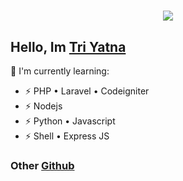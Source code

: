 

<!--
**triyatna/triyatna** is a ✨ _special_ ✨ repository because its `README.md` (this file) appears on your GitHub profile.

Here are some ideas to get you started:

- 🔭 I’m currently working on ...
- 🌱 I’m currently learning ...
- 👯 I’m looking to collaborate on ...
- 🤔 I’m looking for help with ...
- 💬 Ask me about ...
- 📫 How to reach me: ...
- 😄 Pronouns: ...
- ⚡ Fun fact: ...
-->

<h1 align="center">
 <a href="https://git.io/typing-svg">
    <img src="https://readme-typing-svg.herokuapp.com?color=%2340A597&size=30&width=800&lines=Hello+there+👋🏼,+i'm+Tri+Yatna;i'am+a+web+developer">
  </a>
</h1>

## Hello, Im [Tri Yatna](https://triyatna.com) 

:page_with_curl: I'm currently learning:
- ⚡ PHP • Laravel • Codeigniter
- ⚡ Nodejs
- ⚡ Python • Javascript
- ⚡ Shell • Express JS

### Other [Github](https://github.com/triyatnaa29) 



